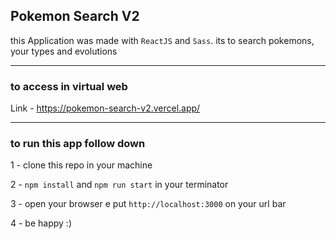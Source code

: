 ## Pokemon Search V2

this Application was made with `ReactJS` and `Sass`. its to search pokemons, your types and evolutions

---

### to access in virtual web

Link - https://pokemon-search-v2.vercel.app/

---

### to run this app follow down

1 - clone this repo in your machine 

2 - `npm install` and `npm run start` in your terminator 

3 - open your browser e put `http://localhost:3000` on your url bar 

4 - be happy :) 
